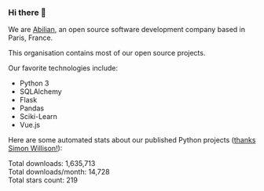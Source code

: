 ### Hi there 👋

We are [Abilian](https://abilian.com/), an open source software development company based in Paris, France.

This organisation contains most of our open source projects.

Our favorite technologies include:

- Python 3
- SQLAlchemy
- Flask
- Pandas
- Sciki-Learn
- Vue.js

Here are some automated stats about our published Python projects
([thanks Simon Willison!][sw-post]):

<!--marker-->
Total downloads: 1,635,713<br>
Total downloads/month: 14,728<br>
Total stars count: 219
<!--end-->

[sw-post]: https://simonwillison.net/2020/Jul/10/self-updating-profile-readme/
